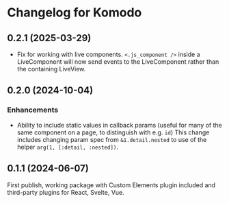 # Changelog for Komodo

## 0.2.1 (2025-03-29)

- Fix for working with live components. `<.js_component />` inside a LiveComponent will now send events to the LiveComponent rather than the containing LiveView.

## 0.2.0 (2024-10-04)

### Enhancements

- Ability to include static values in callback params (useful for many of the same component on a page, to distinguish with e.g. `id`)
  This change includes changing param spec from `&1.detail.nested` to use of the helper `arg(1, [:detail, :nested])`.

## 0.1.1 (2024-06-07)

First publish, working package with Custom Elements plugin included and third-party plugins for React, Svelte, Vue.
